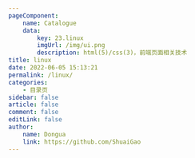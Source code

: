```yaml
---
pageComponent:
    name: Catalogue
    data:
        key: 23.linux
        imgUrl: /img/ui.png
        description: html(5)/css(3)，前端页面相关技术
title: linux
date: 2022-06-05 15:13:21
permalink: /linux/
categories:
    - 目录页
sidebar: false
article: false
comment: false
editLink: false
author:
    name: Dongua
    link: https://github.com/ShuaiGao
---
```

